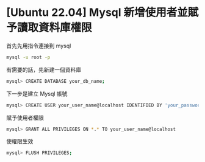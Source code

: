 # [Ubuntu 22.04] Mysql 新增使用者並賦予讀取資料庫權限

首先先用指令連接到 mysql

```bash
mysql -u root -p
```

有需要的話，先新建一個資料庫

```bash
mysql> CREATE DATABASE your_db_name;
```


下一步是建立 Mysql 帳號
```bash
mysql> CREATE USER your_user_name@localhost IDENTIFIED BY 'your_password';
```

賦予使用者權限
```bash
mysql> GRANT ALL PRIVILEGES ON *.* TO your_user_name@localhost
```

使權限生效
```bash
mysql> FLUSH PRIVILEGES;
```


